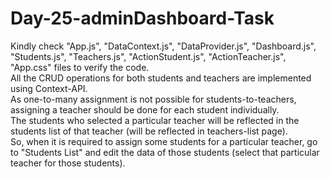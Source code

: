 # Day-25-adminDashboard-Task
Kindly check "App.js", "DataContext.js", "DataProvider.js", "Dashboard.js", "Students.js", "Teachers.js", "ActionStudent.js", "ActionTeacher.js", "App.css" files to verify the code.    
All the CRUD operations for both students and teachers are implemented using Context-API.      
As one-to-many assignment is not possible for students-to-teachers, assigning a teacher should be done for each student individually.    
The students who selected a particular teacher will be reflected in the students list of that teacher (will be reflected in teachers-list page).    
So, when it is required to assign some students for a particular teacher, go to "Students List" and edit the data of those students (select that particular teacher for those students).    


